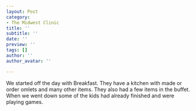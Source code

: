 ```yaml
---
layout: Post
category:
- The Midwest Clinic
title: ''
subtitle: ''
date: ''
preview: ''
tags: []
author: ''
author_avatar: ''

---
```

We started off the day with Breakfast. They have a kitchen with made or order omlets and many other items. They also had a few items in the buffet. When we went down some of the kids had already finished and were playing games. 